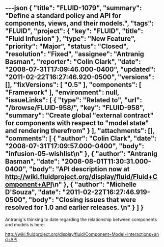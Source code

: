 ---json
{
  "title": "FLUID-1079",
  "summary": "Define a standard policy and API for components, views, and their models.",
  "tags": "FLUID",
  "project": {
    "key": "FLUID",
    "title": "Fluid Infusion"
  },
  "type": "New Feature",
  "priority": "Major",
  "status": "Closed",
  "resolution": "Fixed",
  "assignee": "Antranig Basman",
  "reporter": "Colin Clark",
  "date": "2008-07-31T17:09:46.000-0400",
  "updated": "2011-02-22T16:27:46.920-0500",
  "versions": [],
  "fixVersions": [
    "0.5"
  ],
  "components": [
    "Framework"
  ],
  "environment": null,
  "issueLinks": [
    {
      "type": "Related to",
      "url": "/browse/FLUID-958/",
      "key": "FLUID-958",
      "summary": "Create global \"external contract\" for components with respect to \"model state\" and rendering therefrom"
    }
  ],
  "attachments": [],
  "comments": [
    {
      "author": "Colin Clark",
      "date": "2008-07-31T17:09:57.000-0400",
      "body": "infusion-05-wishlist\n"
    },
    {
      "author": "Antranig Basman",
      "date": "2008-08-01T11:30:31.000-0400",
      "body": "API description now at <http://wiki.fluidproject.org/display/fluid/Fluid+Component+API>\n"
    },
    {
      "author": "Michelle D'Souza",
      "date": "2011-02-22T16:27:46.919-0500",
      "body": "Closing issues that were resolved for 1.0 and earlier releases.&#x20;\n"
    }
  ]
}
---
Antranig's thinking to date regarding the relationship between components and models is here:

<http://wiki.fluidproject.org/display/fluid/Component+Model+Interactions+and+API>

        